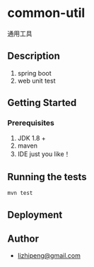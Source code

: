# common-util

通用工具


## Description

1. spring boot
2. web unit test


## Getting Started


### Prerequisites

1. JDK 1.8 +
2. maven
3. IDE just you like！

## Running the tests

```
mvn test
```


## Deployment



## Author

* lizhipeng@gmail.com





